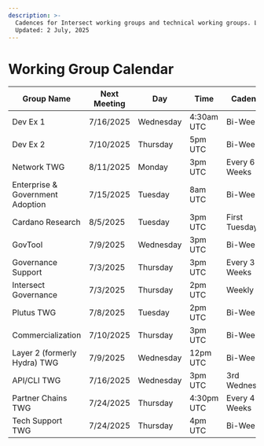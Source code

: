 ```yaml
---
description: >-
  Cadences for Intersect working groups and technical working groups. Last
  Updated: 2 July, 2025
---
```


# Working Group Calendar

<table><thead><tr><th width="249.5390625">Group Name</th><th width="113.69921875">Next Meeting</th><th width="119.984375">Day</th><th width="123.578125">Time</th><th>Cadence</th></tr></thead><tbody><tr><td>Dev Ex 1</td><td>7/16/2025</td><td>Wednesday</td><td>4:30am UTC</td><td>Bi-Weekly</td></tr><tr><td>Dev Ex 2</td><td>7/10/2025</td><td>Thursday</td><td>5pm UTC</td><td>Bi-Weekly</td></tr><tr><td>Network TWG</td><td>8/11/2025</td><td>Monday</td><td>3pm UTC</td><td>Every 6 Weeks</td></tr><tr><td>Enterprise &#x26; Government Adoption</td><td>7/15/2025</td><td>Tuesday</td><td>8am UTC</td><td>Bi-Weekly</td></tr><tr><td>Cardano Research</td><td>8/5/2025</td><td>Tuesday</td><td>3pm UTC</td><td>First Tuesday</td></tr><tr><td>GovTool</td><td>7/9/2025</td><td>Wednesday</td><td>3pm UTC</td><td>Bi-Weekly</td></tr><tr><td>Governance Support</td><td>7/3/2025</td><td>Thursday</td><td>3pm UTC</td><td>Every 3 Weeks</td></tr><tr><td>Intersect Governance</td><td>7/3/2025</td><td>Thursday</td><td>2pm UTC</td><td>Weekly</td></tr><tr><td>Plutus TWG</td><td>7/8/2025</td><td>Tuesday</td><td>2pm UTC</td><td>Bi-Weekly</td></tr><tr><td>Commercialization</td><td>7/10/2025</td><td>Thursday</td><td>3pm UTC</td><td>Bi-Weekly</td></tr><tr><td>Layer 2 (formerly Hydra) TWG</td><td>7/9/2025</td><td>Wednesday</td><td>12pm UTC</td><td>Bi-Weekly</td></tr><tr><td>API/CLI TWG</td><td>7/16/2025</td><td>Wednesday</td><td>3pm UTC</td><td>3rd Wednesday</td></tr><tr><td>Partner Chains TWG</td><td>7/24/2025</td><td>Thursday</td><td>4:30pm UTC</td><td>Every 4 Weeks</td></tr><tr><td>Tech Support TWG </td><td>7/24/2025 </td><td>Thursday </td><td>4pm UTC </td><td>Bi-Weekly</td></tr></tbody></table>
